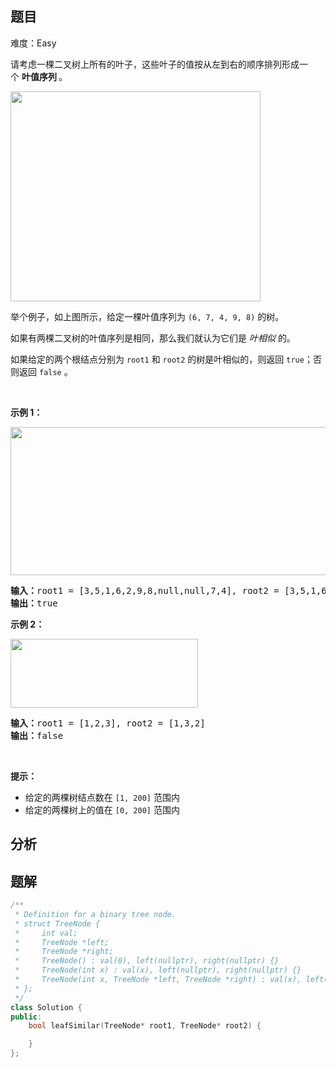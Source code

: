 
## 题目
难度：Easy
<p>请考虑一棵二叉树上所有的叶子，这些叶子的值按从左到右的顺序排列形成一个&nbsp;<strong>叶值序列 </strong>。</p>

<p><img alt="" src="https://s3-lc-upload.s3.amazonaws.com/uploads/2018/07/16/tree.png" style="height: 336px; width: 400px;" /></p>

<p>举个例子，如上图所示，给定一棵叶值序列为&nbsp;<code>(6, 7, 4, 9, 8)</code>&nbsp;的树。</p>

<p>如果有两棵二叉树的叶值序列是相同，那么我们就认为它们是&nbsp;<em>叶相似&nbsp;</em>的。</p>

<p>如果给定的两个根结点分别为&nbsp;<code>root1</code> 和&nbsp;<code>root2</code>&nbsp;的树是叶相似的，则返回&nbsp;<code>true</code>；否则返回 <code>false</code> 。</p>

<p>&nbsp;</p>

<p><strong>示例 1：</strong></p>

<p><img alt="" src="https://assets.leetcode.com/uploads/2020/09/03/leaf-similar-1.jpg" style="height: 237px; width: 600px;" /></p>

<pre>
<strong>输入：</strong>root1 = [3,5,1,6,2,9,8,null,null,7,4], root2 = [3,5,1,6,7,4,2,null,null,null,null,null,null,9,8]
<strong>输出：</strong>true
</pre>

<p><strong>示例 2：</strong></p>

<p><img alt="" src="https://assets.leetcode.com/uploads/2020/09/03/leaf-similar-2.jpg" style="height: 110px; width: 300px;" /></p>

<pre>
<strong>输入：</strong>root1 = [1,2,3], root2 = [1,3,2]
<strong>输出：</strong>false
</pre>

<p>&nbsp;</p>

<p><strong>提示：</strong></p>

<ul>
	<li>给定的两棵树结点数在&nbsp;<code>[1, 200]</code> 范围内</li>
	<li>给定的两棵树上的值在&nbsp;<code>[0, 200]</code> 范围内</li>
</ul>

## 分析

## 题解
```cpp
/**
 * Definition for a binary tree node.
 * struct TreeNode {
 *     int val;
 *     TreeNode *left;
 *     TreeNode *right;
 *     TreeNode() : val(0), left(nullptr), right(nullptr) {}
 *     TreeNode(int x) : val(x), left(nullptr), right(nullptr) {}
 *     TreeNode(int x, TreeNode *left, TreeNode *right) : val(x), left(left), right(right) {}
 * };
 */
class Solution {
public:
    bool leafSimilar(TreeNode* root1, TreeNode* root2) {

    }
};
```